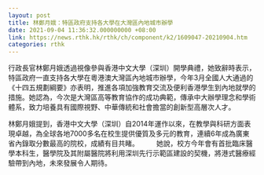 ```yaml
---
layout: post
title: 林鄭月娥：特區政府支持各大學在大灣區內地城市辦學
date: 2021-09-04 11:36:32.000000000 +08:00
link: https://news.rthk.hk/rthk/ch/component/k2/1609047-20210904.htm
categories: rthk
---
```


行政長官林鄭月娥透過視像參與香港中文大學（深圳）開學典禮，她致辭時表示，特區政府一直支持各大學在粵港澳大灣區內地城市辦學，今年3月全國人大通過的《十四五規劃綱要》亦表明，推進各項加強教育交流及便利香港學生到內地就學的措施。她認為，今次是大灣區高等教育協作的成功典範，傳承中大辦學理念和學術體系，致力培養具有國際視野、中華傳統和社會擔當的創新型高層次人才。

林鄭月娥提到，香港中文大學（深圳）自2014年運作以來，在教學與科研方面表現卓越，為全球各地7000多名在校生提供優質及多元的教育，連續6年成為廣東省內錄取分數最高的院校，成績有目共睹。
　　 
她說，校方今年會有首批臨床醫學本科生，醫學院及其附屬醫院將利用深圳先行示範區建設的契機，將港式醫療經驗帶到內地，未來發展令人期待。
